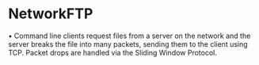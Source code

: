 NetworkFTP
==========

•	Command line clients request files from a server on the network and the server breaks the file into many packets, sending them to the client using TCP. Packet drops are handled via the Sliding Window Protocol.
